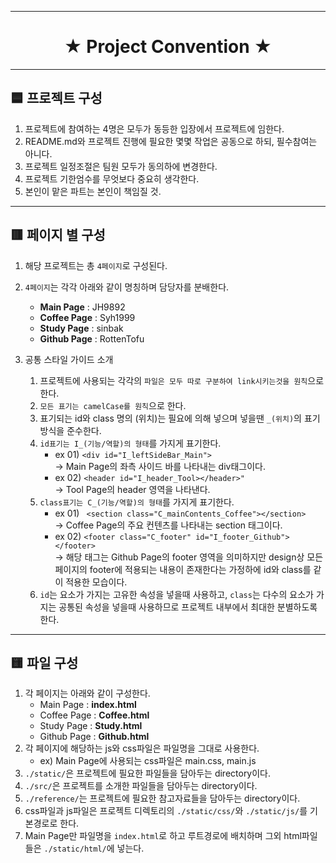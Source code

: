 ___  

<div align="center">
    <h1>★ Project Convention ★</h1>
</div>

___

## 🟦 프로젝트 구성
1. 프로젝트에 참여하는 4명은 모두가 동등한 입장에서 프로젝트에 임한다.
2. README.md와 프로젝트 진행에 필요한 몇몇 작업은 공동으로 하되, 필수참여는 아니다.
3. 프로젝트 일정조절은 팀원 모두가 동의하에 변경한다.
4. 프로젝트 기한엄수를 무엇보다 중요히 생각한다.
5. 본인이 맡은 파트는 본인이 책임질 것.

___
## 🟥 페이지 별 구성
1. 해당 프로젝트는 총 `4페이지`로 구성된다.
2. `4페이지`는 각각 아래와 같이 명칭하며 담당자를 분배한다.
    - **Main Page** : JH9892
    - **Coffee Page** : Syh1999
    - **Study Page** : sinbak
    - **Github Page** : RottenTofu  


3. 공통 스타일 가이드 소개
    1. 프로젝트에 사용되는 각각의 `파일은 모두 따로 구분하여 link시키는것을 원칙`으로 한다.
    2. `모든 표기는 camelCase를 원칙`으로 한다.
    3. 표기되는 id와 class 명의 (위치)는 필요에 의해 넣으며 넣을땐 `_(위치)`의 표기방식을 준수한다.
    4. `id표기는 I_(기능/역할)의 형태`를 가지게 표기한다.
        - ex 01) ```<div id="I_leftSideBar_Main">```  
        -> Main Page의 좌측 사이드 바를 나타내는 div태그이다.
        - ex 02) ```<header id="I_header_Tool></header>"```  
        -> Tool Page의 header 영역을 나타낸다.
    5. `class표기는 C_(기능/역할)의 형태`를 가지게 표기한다.
        - ex 01) ``` <section class="C_mainContents_Coffee"></section>```  
        -> Coffee Page의 주요 컨텐츠를 나타내는 section 태그이다.
        - ex 02) ```<footer class="C_footer" id="I_footer_Github"></footer> ```  
        -> 해당 태그는 Github Page의 footer 영역을 의미하지만 design상 모든 페이지의 footer에 적용되는 내용이 존재한다는 가정하에 id와 class를 같이 적용한 모습이다.
    6. `id`는 요소가 가지는 고유한 속성을 넣을때 사용하고, `class`는 다수의 요소가 가지는 공통된 속성을 넣을때 사용하므로 프로젝트 내부에서 최대한 분별하도록 한다.

___
## 🟨 파일 구성
1. 각 페이지는 아래와 같이 구성한다.
    - Main Page : **index.html**
    - Coffee Page : **Coffee.html**
    - Study Page : **Study.html**
    - Github Page : **Github.html**
2. 각 페이지에 해당하는 js와 css파일은 파일명을 그대로 사용한다.
    - ex) Main Page에 사용되는 css파일은 main.css, main.js
3. `./static/`은 프로젝트에 필요한 파일들을 담아두는 directory이다.
4. `./src/`은 프로젝트를 소개한 파일들을 담아두는 directory이다.
5. `./reference/`는 프로젝트에 필요한 참고자료들을 담아두는 directory이다.
6. css파일과 js파일은 프로젝트 디렉토리의 `./static/css/`와 `./static/js/`를 기본경로로 한다.
7. Main Page만 파일명을 `index.html`로 하고 루트경로에 배치하며 그외 html파일들은 `./static/html/`에 넣는다.
